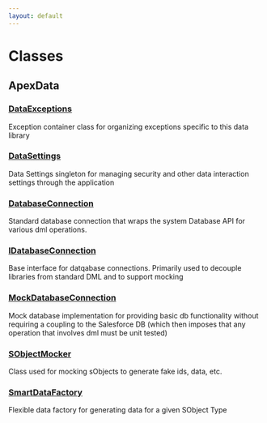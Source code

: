 ```yaml
---
layout: default
---
```

# Classes
## ApexData

### [DataExceptions](./ApexData/DataExceptions.md)

Exception container class for organizing exceptions specific to this data library



### [DataSettings](./ApexData/DataSettings.md)

Data Settings singleton for managing security and other data interaction settings
through the application



### [DatabaseConnection](./ApexData/DatabaseConnection.md)

Standard database connection that wraps the system Database API for various dml operations.



### [IDatabaseConnection](./ApexData/IDatabaseConnection.md)

Base interface for datqabase connections. Primarily used to decouple libraries
from standard DML and to support mocking



### [MockDatabaseConnection](./ApexData/MockDatabaseConnection.md)

Mock database implementation for providing basic db functionality without requiring a coupling
to the Salesforce DB (which then imposes that any operation that involves dml must be unit tested)



### [SObjectMocker](./ApexData/SObjectMocker.md)

Class used for mocking sObjects to generate fake ids, data, etc.



### [SmartDataFactory](./ApexData/SmartDataFactory.md)

Flexible data factory for generating data for a given SObject Type


